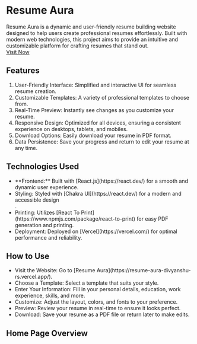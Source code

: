 # Resume Aura
Resume Aura is a dynamic and user-friendly resume building website designed to help users create professional resumes effortlessly. Built with modern web technologies, this project aims to provide an intuitive and customizable platform for crafting resumes that stand out.
<br>
[Visit Now](https://resume-aura-divyanshu-rs.vercel.app/) 
## Features
1. User-Friendly Interface: Simplified and interactive UI for seamless resume creation.
2. Customizable Templates: A variety of professional templates to choose from.
3. Real-Time Preview: Instantly see changes as you customize your resume.
4. Responsive Design: Optimized for all devices, ensuring a consistent experience on desktops, tablets, and mobiles.
5. Download Options: Easily download your resume in PDF format.
6. Data Persistence: Save your progress and return to edit your resume at any time.

## Technologies Used
<ul>
  
<li>**Frontend:** Built with [React.js](https://react.dev/) for a smooth and dynamic user experience.</li>
<li>Styling: Styled with [Chakra UI](https://react.dev/) for a modern and accessible design</li>.
<li>Printing: Utilizes [React To Print](https://www.npmjs.com/package/react-to-print) for easy PDF generation and printing.</li>
<li>Deployment: Deployed on [Vercel](https://vercel.com/) for optimal performance and reliability.</li>
</ul>

## How to Use
<ul>
<li>Visit the Website: Go to [Resume Aura](https://resume-aura-divyanshu-rs.vercel.app/).</li>
<li>Choose a Template: Select a template that suits your style.</li>
<li>Enter Your Information: Fill in your personal details, education, work experience, skills, and more.</li>
<li>Customize: Adjust the layout, colors, and fonts to your preference.</li>
<li>Preview: Review your resume in real-time to ensure it looks perfect.</li>
<li>Download: Save your resume as a PDF file or return later to make edits.</li>
</ul>

## Home Page Overview
